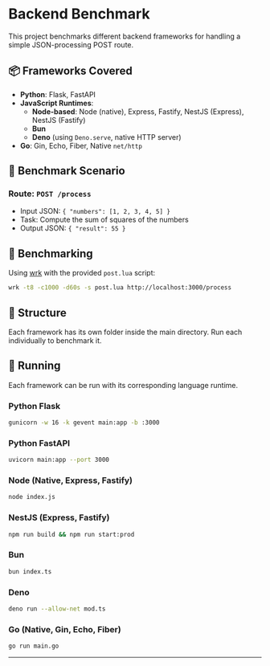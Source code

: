# Backend Benchmark

This project benchmarks different backend frameworks for handling a simple JSON-processing POST route.

## 📦 Frameworks Covered

- **Python**: Flask, FastAPI  
- **JavaScript Runtimes**:
  - **Node-based**: Node (native), Express, Fastify, NestJS (Express), NestJS (Fastify)  
  - **Bun**  
  - **Deno** (using `Deno.serve`, native HTTP server)
- **Go**: Gin, Echo, Fiber, Native `net/http`

## 🔬 Benchmark Scenario

### Route: `POST /process`
- Input JSON: `{ "numbers": [1, 2, 3, 4, 5] }`
- Task: Compute the sum of squares of the numbers
- Output JSON: `{ "result": 55 }`

## 🧪 Benchmarking

Using [wrk](https://github.com/wg/wrk) with the provided `post.lua` script:

```bash
wrk -t8 -c1000 -d60s -s post.lua http://localhost:3000/process
```

## 📁 Structure

Each framework has its own folder inside the main directory. Run each individually to benchmark it.

## 🚀 Running

Each framework can be run with its corresponding language runtime.

### Python Flask
```bash
gunicorn -w 16 -k gevent main:app -b :3000
```

### Python FastAPI
```bash
uvicorn main:app --port 3000
```

### Node (Native, Express, Fastify)
```bash
node index.js
```

### NestJS (Express, Fastify)
```bash
npm run build && npm run start:prod 
```

### Bun
```bash
bun index.ts
```

### Deno
```bash
deno run --allow-net mod.ts 
```

### Go (Native, Gin, Echo, Fiber)
```bash
go run main.go
```

---

